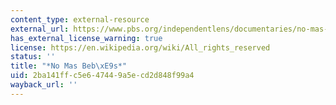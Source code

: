 ```yaml
---
content_type: external-resource
external_url: https://www.pbs.org/independentlens/documentaries/no-mas-bebes/
has_external_license_warning: true
license: https://en.wikipedia.org/wiki/All_rights_reserved
status: ''
title: "*No Mas Beb\xE9s*"
uid: 2ba141ff-c5e6-4744-9a5e-cd2d848f99a4
wayback_url: ''
---
```

